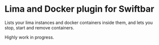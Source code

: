 # Lima and Docker plugin for Swiftbar

Lists your lima instances and docker containers inside them, and lets you stop, start and remove containers.

Highly work in progress.
